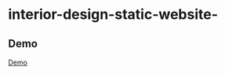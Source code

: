 # interior-design-static-website-

## Demo

[Demo](http://adilshehzad.me/interior-design-static-website-/)
